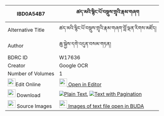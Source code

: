 |IBD0A54B7|ཚད་མའི་སྙིང་པོ་བསྡུས་གྲྭའི་རྣམ་གཞག 
| --- | --- 
|Alternative Title |ཚད་མའི་སྙིང་པོ་བསྡུས་གྲྭའི་རྣམ་གཞག་བློ་ལྡན་རིགས་མཛོད།
|Author| ཆུ་སྐྱེས་དགེ་འདུན་བསམ་གཏན།
|BDRC ID | W17636
|Creator | Google OCR
|Number of Volumes| 1
|<img width="25" src="https://img.icons8.com/color/25/000000/edit-property.png">Edit Online| [<img width="25" src="https://avatars.githubusercontent.com/u/45091458?s=200&v=4"> Open in Editor](http://editor.openpecha.org/IBD0A54B7)
|<img width="25" src="https://img.icons8.com/fluent/48/000000/download-2.png"/>  Download | [![](https://img.icons8.com/color/20/000000/txt.png)Plain Text](https://github.com/Openpecha/IBD0A54B7/releases/download/v1/tsema_i_nyingpo_du_dre_namshya_plain_IBD0A54B7.zip), [![](https://img.icons8.com/color/20/000000/txt.png)Text with Pagination](https://github.com/Openpecha/IBD0A54B7/releases/download/v1/tsema_i_nyingpo_du_dre_namshya_pages_IBD0A54B7.zip)
|<img width="25" src="https://img.icons8.com/plasticine/100/000000/pictures-folder.png"/>  Source Images | [<img width="25" src="https://library.bdrc.io/icons/BUDA-small.svg"> Images of text file open in BUDA](https://library.bdrc.io/show/bdr:W17636)